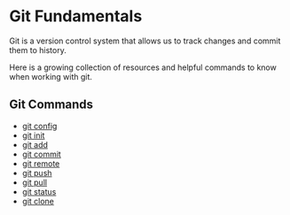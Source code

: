 # Git Fundamentals

Git is a version control system that allows us to track changes and commit them to history. 

Here is a growing collection of resources and helpful commands to know when working with git.

## Git Commands
- [git config](./Commands/Config.md)
- [git init](./commands/init.md)
- [git add](./Commands/Add.md)
- [git commit](./Commands/Commit.md)
- [git remote](./Commands/Remote.md)
- [git push](./Commands/Push.md)
- [git pull](./Commands/Pull.md)
- [git status](./Commands/Status.md)
- [git clone](./Clone.md)
